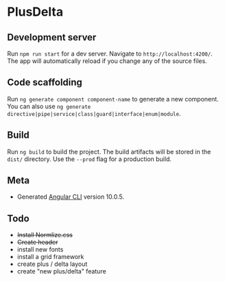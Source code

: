 # PlusDelta

## Development server
Run `npm run start` for a dev server. Navigate to `http://localhost:4200/`. The app will automatically reload if you change any of the source files.

## Code scaffolding
Run `ng generate component component-name` to generate a new component. You can also use `ng generate directive|pipe|service|class|guard|interface|enum|module`.

## Build
Run `ng build` to build the project. The build artifacts will be stored in the `dist/` directory. Use the `--prod` flag for a production build.

## Meta
* Generated [Angular CLI](https://github.com/angular/angular-cli) version 10.0.5.

## Todo
* ~~Install Normlize.css~~
* ~~Create header~~
* install new fonts
* install a grid framework
* create plus / delta layout
* create "new plus/delta" feature

